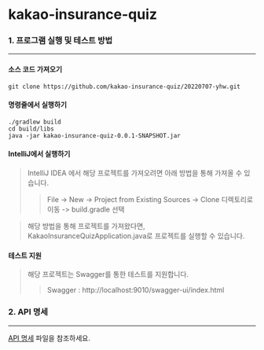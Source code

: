# kakao-insurance-quiz

### 1. 프로그램 실행 및 테스트 방법

------------

#### 소스 코드 가져오기
```
git clone https://github.com/kakao-insurance-quiz/20220707-yhw.git
``` 

#### 명령줄에서 실행하기
```
./gradlew build
cd build/libs
java -jar kakao-insurance-quiz-0.0.1-SNAPSHOT.jar
``` 

#### IntelliJ에서 실행하기
> IntelliJ IDEA 에서 해당 프로젝트를 가져오려면 아래 방법을 통해 가져올 수 있습니다.
> > File -> New -> Project from Existing Sources -> Clone 디렉토리로 이동 -> build.gradle 선택

> 해당 방법을 통해 프로젝트를 가져왔다면, KakaoInsuranceQuizApplication.java로 프로젝트를 실행할 수 있습니다.

#### 테스트 지원
> 해당 프로젝트는 Swagger를 통한 테스트를 지원합니다.
> > Swagger : http://localhost:9010/swagger-ui/index.html


### 2. API 명세

------------

[API 명세](API.md) 파일을 참조하세요.